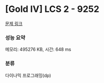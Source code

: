 # [Gold IV] LCS 2 - 9252 

[문제 링크](https://www.acmicpc.net/problem/9252) 

### 성능 요약

메모리: 495276 KB, 시간: 648 ms

### 분류

다이나믹 프로그래밍(dp)

